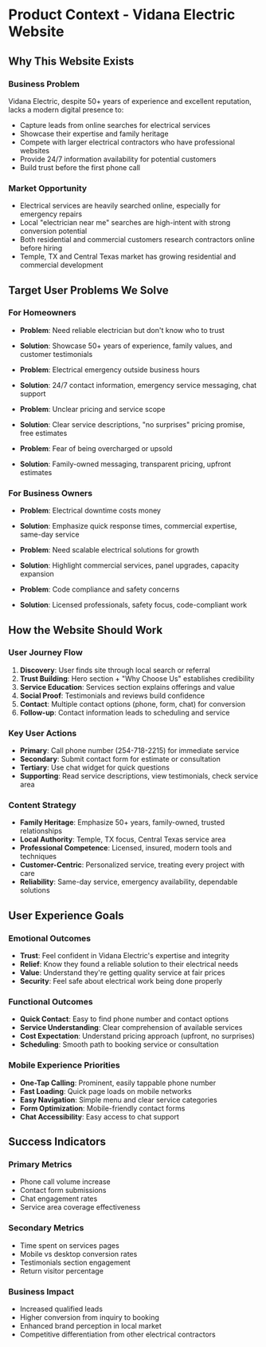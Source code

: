 # Product Context - Vidana Electric Website

## Why This Website Exists

### Business Problem
Vidana Electric, despite 50+ years of experience and excellent reputation, lacks a modern digital presence to:
- Capture leads from online searches for electrical services
- Showcase their expertise and family heritage
- Compete with larger electrical contractors who have professional websites
- Provide 24/7 information availability for potential customers
- Build trust before the first phone call

### Market Opportunity
- Electrical services are heavily searched online, especially for emergency repairs
- Local "electrician near me" searches are high-intent with strong conversion potential
- Both residential and commercial customers research contractors online before hiring
- Temple, TX and Central Texas market has growing residential and commercial development

## Target User Problems We Solve

### For Homeowners
- **Problem**: Need reliable electrician but don't know who to trust
- **Solution**: Showcase 50+ years of experience, family values, and customer testimonials

- **Problem**: Electrical emergency outside business hours
- **Solution**: 24/7 contact information, emergency service messaging, chat support

- **Problem**: Unclear pricing and service scope
- **Solution**: Clear service descriptions, "no surprises" pricing promise, free estimates

- **Problem**: Fear of being overcharged or upsold
- **Solution**: Family-owned messaging, transparent pricing, upfront estimates

### For Business Owners
- **Problem**: Electrical downtime costs money
- **Solution**: Emphasize quick response times, commercial expertise, same-day service

- **Problem**: Need scalable electrical solutions for growth
- **Solution**: Highlight commercial services, panel upgrades, capacity expansion

- **Problem**: Code compliance and safety concerns
- **Solution**: Licensed professionals, safety focus, code-compliant work

## How the Website Should Work

### User Journey Flow
1. **Discovery**: User finds site through local search or referral
2. **Trust Building**: Hero section + "Why Choose Us" establishes credibility
3. **Service Education**: Services section explains offerings and value
4. **Social Proof**: Testimonials and reviews build confidence
5. **Contact**: Multiple contact options (phone, form, chat) for conversion
6. **Follow-up**: Contact information leads to scheduling and service

### Key User Actions
- **Primary**: Call phone number (254-718-2215) for immediate service
- **Secondary**: Submit contact form for estimate or consultation
- **Tertiary**: Use chat widget for quick questions
- **Supporting**: Read service descriptions, view testimonials, check service area

### Content Strategy
- **Family Heritage**: Emphasize 50+ years, family-owned, trusted relationships
- **Local Authority**: Temple, TX focus, Central Texas service area
- **Professional Competence**: Licensed, insured, modern tools and techniques
- **Customer-Centric**: Personalized service, treating every project with care
- **Reliability**: Same-day service, emergency availability, dependable solutions

## User Experience Goals

### Emotional Outcomes
- **Trust**: Feel confident in Vidana Electric's expertise and integrity
- **Relief**: Know they found a reliable solution to their electrical needs
- **Value**: Understand they're getting quality service at fair prices
- **Security**: Feel safe about electrical work being done properly

### Functional Outcomes
- **Quick Contact**: Easy to find phone number and contact options
- **Service Understanding**: Clear comprehension of available services
- **Cost Expectation**: Understand pricing approach (upfront, no surprises)
- **Scheduling**: Smooth path to booking service or consultation

### Mobile Experience Priorities
- **One-Tap Calling**: Prominent, easily tappable phone number
- **Fast Loading**: Quick page loads on mobile networks
- **Easy Navigation**: Simple menu and clear service categories
- **Form Optimization**: Mobile-friendly contact forms
- **Chat Accessibility**: Easy access to chat support

## Success Indicators

### Primary Metrics
- Phone call volume increase
- Contact form submissions
- Chat engagement rates
- Service area coverage effectiveness

### Secondary Metrics
- Time spent on services pages
- Mobile vs desktop conversion rates
- Testimonials section engagement
- Return visitor percentage

### Business Impact
- Increased qualified leads
- Higher conversion from inquiry to booking
- Enhanced brand perception in local market
- Competitive differentiation from other electrical contractors